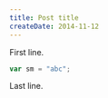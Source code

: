 ```yaml
---
title: Post title
createDate: 2014-11-12
---
```

First line.

```javascript
var sm = "abc";
```

Last line.
